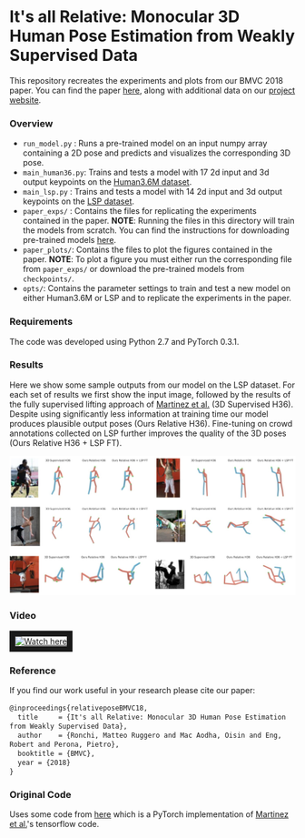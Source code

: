 # It's all Relative: Monocular 3D Human Pose Estimation from Weakly Supervised Data

This repository recreates the experiments and plots from our BMVC 2018 paper. You can find the paper [here](https://arxiv.org/abs/1805.06880), along with additional data on our [project website](http://www.vision.caltech.edu/~mronchi/projects/RelativePose/).

### Overview
 - `run_model.py`   : Runs a pre-trained model on an input numpy array containing a 2D pose and predicts and visualizes the corresponding 3D pose.
 - `main_human36.py`: Trains and tests a model with 17 2d input and 3d output keypoints on the [Human3.6M dataset](http://vision.imar.ro/human3.6m/description.php).
 - `main_lsp.py`    : Trains and tests a model with 14 2d input and 3d output keypoints on the [LSP dataset](http://sam.johnson.io/research/lsp.html).
 - `paper_exps/`    : Contains the files for replicating the experiments contained in the paper. **NOTE**: Running the files in this directory will train the models from scratch. You can find the instructions for downloading pre-trained models [here](checkpoint/readme.md).
 - `paper_plots/`: Contains the files to plot the figures contained in the paper. **NOTE**: To plot a figure you must either run the corresponding file from `paper_exps/` or download the pre-trained models from `checkpoints/`.
 - `opts/`: Contains the parameter settings to train and test a new model on either Human3.6M or LSP and to replicate the experiments in the paper.


### Requirements
The code was developed using Python 2.7 and PyTorch 0.3.1.


### Results
Here we show some sample outputs from our model on the LSP dataset. For each set of results we first show the input image, followed by the results of the fully supervised lifting approach of [Martinez et al.](https://arxiv.org/abs/1705.03098) (3D Supervised H36). Despite using significantly less information at training time our model produces plausible output poses (Ours Relative H36). Fine-tuning on crowd annotations collected on LSP further improves the quality of the 3D poses (Ours Relative H36 + LSP FT).    

![LSP Results](./pics/lsp_results.jpg)


### Video
<a href="https://www.youtube.com/watch?feature=player_embedded&v=fClQN8iVreM" target="_blank">
<img src="https://img.youtube.com/vi/fClQN8iVreM/0.jpg" alt="Watch here" width="480" height="360" border="10" /></a>

### Reference
If you find our work useful in your research please cite our paper:  
```
@inproceedings{relativeposeBMVC18,
  title     = {It's all Relative: Monocular 3D Human Pose Estimation from Weakly Supervised Data},
  author    = {Ronchi, Matteo Ruggero and Mac Aodha, Oisin and Eng, Robert and Perona, Pietro},
  booktitle = {BMVC},
  year = {2018}
}
```

### Original Code
Uses some code from [here](https://github.com/weigq/3d_pose_baseline_pytorch) which is a PyTorch implementation of [Martinez et al.](https://github.com/una-dinosauria/3d-pose-baseline)'s tensorflow code.
